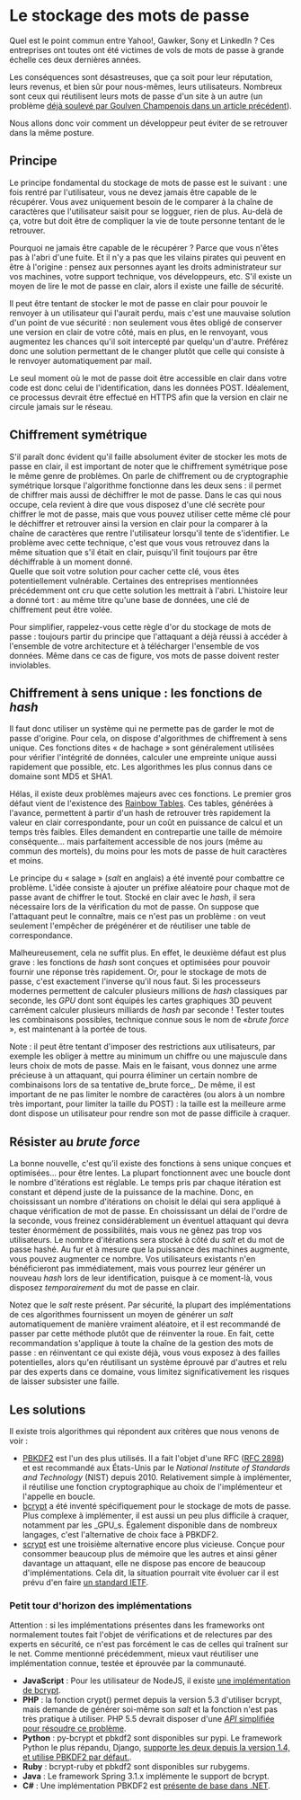 # Le stockage des mots de passe

Quel est le point commun entre Yahoo!, Gawker, Sony et LinkedIn ? Ces entreprises ont toutes ont été victimes de vols de mots de passe à grande échelle ces deux dernières années.

Les conséquences sont désastreuses, que ça soit pour leur réputation, leurs revenus, et bien sûr pour nous-mêmes, leurs utilisateurs. Nombreux sont ceux qui réutilisent leurs mots de passe d'un site à un autre (un problème [déjà soulevé par Goulven Champenois dans un article précédent](http://letrainde13h37.fr/19/bonne-utilisation-mots-de-passe/)).

Nous allons donc voir comment un développeur peut éviter de se retrouver dans la même posture.

## Principe

Le principe fondamental du stockage de mots de passe est le suivant : une fois rentré par l'utilisateur, vous ne devez jamais être capable de le récupérer. Vous avez uniquement besoin de le comparer à la chaîne de caractères que l'utilisateur saisit pour se logguer, rien de plus. Au-delà de ça, votre but doit être de compliquer la vie de toute personne tentant de le retrouver.

Pourquoi ne jamais être capable de le récupérer ? Parce que vous n'êtes pas à l'abri d'une fuite. Et il n'y a pas que les vilains pirates qui peuvent en être à l'origine : pensez aux personnes ayant les droits administrateur sur vos machines, votre support technique, vos développeurs, etc. S'il existe un moyen de lire le mot de passe en clair, alors il existe une faille de sécurité.

Il peut être tentant de stocker le mot de passe en clair pour pouvoir le renvoyer à un utilisateur qui l'aurait perdu, mais c'est une mauvaise solution d'un point de vue sécurité : non seulement vous êtes obligé de conserver une version en clair de votre côté, mais en plus, en le renvoyant, vous augmentez les chances qu'il soit intercepté par quelqu'un d'autre. Préférez donc une solution permettant de le changer plutôt que celle qui consiste à le renvoyer automatiquement par mail.

Le seul moment où le mot de passe doit être accessible en clair dans votre code est donc celui de l'identification, dans les données POST. Idéalement, ce processus devrait être effectué en HTTPS afin que la version en clair ne circule jamais sur le réseau.

## Chiffrement symétrique

S'il paraît donc évident qu'il faille absolument éviter de stocker les mots de passe en clair, il est important de noter que le chiffrement symétrique pose le même genre de problèmes. On parle de chiffrement ou de cryptographie symétrique lorsque l'algorithme fonctionne dans les deux sens : il permet de chiffrer mais aussi de déchiffrer le mot de passe. Dans le cas qui nous occupe, cela revient à dire que vous disposez d'une clé secrète pour chiffrer le mot de passe, mais que vous pouvez utiliser cette même clé pour le déchiffrer et retrouver ainsi la version en clair pour la comparer à la chaîne de caractères que rentre l'utilisateur lorsqu'il tente de s'identifier. Le problème avec cette technique, c'est que vous vous retrouvez dans la même situation que s'il était en clair, puisqu'il finit toujours par être déchiffrable à un moment donné.  
Quelle que soit votre solution pour cacher cette clé, vous êtes potentiellement vulnérable. Certaines des entreprises mentionnées précédemment ont cru que cette solution les mettrait à l'abri. L'histoire leur a donné tort : au même titre qu'une base de données, une clé de chiffrement peut être volée. 

Pour simplifier, rappelez-vous cette règle d'or du stockage de mots de passe : toujours partir du principe que l'attaquant a déjà réussi à accéder à l'ensemble de votre architecture et à télécharger l'ensemble de vos données. Même dans ce cas de figure, vos mots de passe doivent rester inviolables.

## Chiffrement à sens unique : les fonctions de _hash_

Il faut donc utiliser un système qui ne permette pas de garder le mot de passe d'origine. Pour cela, on dispose d'algorithmes de chiffrement à sens unique. Ces fonctions dites « de hachage » sont généralement utilisées pour vérifier l'intégrité de données, calculer une empreinte unique aussi rapidement que possible, etc. Les algorithmes les plus connus dans ce domaine sont MD5 et SHA1.

Hélas, il existe deux problèmes majeurs avec ces fonctions. Le premier gros défaut vient de l'existence des [Rainbow Tables](http://fr.wikipedia.org/wiki/Table_arc-en-ciel). Ces tables, générées à l'avance, permettent à partir d'un hash de retrouver très rapidement la valeur en clair correspondante, pour un coût en puissance de calcul et un temps très faibles. Elles demandent en contrepartie une taille de mémoire conséquente... mais parfaitement accessible de nos jours (même au commun des mortels), du moins pour les mots de passe de huit caractères et moins.

Le principe du « salage » (_salt_ en anglais) a été inventé pour combattre ce problème. L'idée consiste à ajouter un préfixe aléatoire pour chaque mot de passe avant de chiffrer le tout. Stocké en clair avec le _hash_, il sera nécessaire lors de la vérification du mot de passe. On suppose que l'attaquant peut le connaître, mais ce n'est pas un problème : on veut seulement l'empêcher de prégénérer et de réutiliser une table de correspondance.

Malheureusement, cela ne suffit plus. En effet, le deuxième défaut est plus grave : les fonctions de _hash_ sont conçues et optimisées pour pouvoir fournir une réponse très rapidement. Or, pour le stockage de mots de passe, c'est exactement l'inverse qu'il nous faut. Si les processeurs modernes permettent de calculer plusieurs millions de _hash_ classiques par seconde, les _GPU_ dont sont équipés les cartes graphiques 3D peuvent carrément calculer plusieurs milliards de _hash_ par seconde ! Tester toutes les combinaisons possibles, technique connue sous le nom de «_brute force_ », est maintenant à la portée de tous.

Note : il peut être tentant d'imposer des restrictions aux utilisateurs, par exemple les obliger à mettre au minimum un chiffre ou une majuscule dans leurs choix de mots de passe. Mais en le faisant, vous donnez une arme précieuse à un attaquant, qui pourra éliminer un certain nombre de combinaisons lors de sa tentative de_brute force_. De même, il est important de ne pas limiter le nombre de caractères (ou alors à un nombre très important, pour limiter la taille du POST) : la taille est la meilleure arme dont dispose un utilisateur pour rendre son mot de passe difficile à craquer.

## Résister au _brute force_

La bonne nouvelle, c'est qu'il existe des fonctions à sens unique conçues et optimisées... pour être lentes. La plupart fonctionnent avec une boucle dont le nombre d'itérations est réglable. Le temps pris par chaque itération est constant et dépend juste de la puissance de la machine. Donc, en choississant un nombre d'itérations on choisit le délai qui sera appliqué à chaque vérification de mot de passe. En choississant un délai de l'ordre de la seconde, vous freinez considérablement un éventuel attaquant qui devra tester énormément de possibilités, mais vous ne gênez pas trop vos utilisateurs. Le nombre d'itérations sera stocké à côté du _salt_ et du mot de passe hashé. Au fur et à mesure que la puissance des machines augmente, vous pouvez augmenter ce nombre. Vos utilisateurs existants n'en bénéficieront pas immédiatement, mais vous pourrez leur générer un nouveau _hash_ lors de leur identification, puisque à ce moment-là, vous disposez _temporairement_ du mot de passe en clair.

Notez que le _salt_ reste présent. Par sécurité, la plupart des implémentations de ces algorithmes fournissent un moyen de générer un _salt_  automatiquement de manière vraiment aléatoire, et il est recommandé de passer par cette méthode plutôt que de réinventer la roue. En fait, cette recommandation s'applique à toute la chaîne de la gestion des mots de passe : en réinventant ce qui existe déjà, vous vous exposez à des failles potentielles, alors qu'en réutilisant un système éprouvé par d'autres et relu par des experts dans ce domaine, vous limitez significativement les risques de laisser subsister une faille.

## Les solutions

Il existe trois algorithmes qui répondent aux critères que nous venons de voir :

- [PBKDF2](http://en.wikipedia.org/wiki/PBKDF2PBKDF2) est l'un des plus utilisés. Il a fait l'objet d'une RFC ([RFC 2898](http://tools.ietf.org/html/rfc2898)) et est recommandé aux États-Unis par le _National Institute of Standards and Technology_ (NIST) depuis 2010. Relativement simple à implémenter, il réutilise une fonction cryptographique au choix de l'implémenteur et l'appelle en boucle. 
- [bcrypt](http://en.wikipedia.org/wiki/Bcrypt) a été inventé spécifiquement pour le stockage de mots de passe. Plus complexe à implémenter, il est aussi un peu plus difficile à craquer, notamment par les _GPU_s. Également disponible dans de nombreux langages, c'est l'alternative de choix face à PBKDF2.
- [scrypt](http://en.wikipedia.org/wiki/Scrypt) est une troisième alternative encore plus vicieuse. Conçue pour consommer beaucoup plus de mémoire que les autres et ainsi gêner davantage un attaquant, elle ne dispose pas encore de beaucoup d'implémentations. Cela dit, la situation pourrait vite évoluer car il est prévu d'en faire [un standard IETF](https://datatracker.ietf.org/doc/draft-josefsson-scrypt-kdf/).

### Petit tour d'horizon des implémentations

Attention : si les implémentations présentes dans les frameworks ont normalement toutes fait l'objet de vérifications et de relectures par des experts en sécurité, ce n'est pas forcément le cas de celles qui traînent sur le net. Comme mentionné précédemment, mieux vaut réutiliser une  implémentation connue, testée et éprouvée par la communauté.

- **JavaScript** : Pour les utilisateur de NodeJS, il existe [une implémentation de bcrypt](https://github.com/ncb000gt/node.bcrypt.js/).
- **PHP** : la fonction crypt() permet depuis la version 5.3 d'utiliser bcrypt, mais demande de générer soi-même son _salt_ et la fonction n'est pas très pratique à utiliser. PHP 5.5 devrait disposer d'une [_API_ simplifiée pour résoudre ce problème](https://wiki.php.net/rfc/password_hash).
- **Python** : py-bcrypt et pbkdf2 sont disponibles sur pypi. Le framework Python le plus répandu, Django, [supporte les deux depuis la version 1.4, et utilise PBKDF2 par défaut.](https://docs.djangoproject.com/en/1.4/topics/auth/#how-django-stores-passwords).
- **Ruby** : bcrypt-ruby et pbkdf2 sont disponibles sur rubygems.
- **Java** : Le framework Spring 3.1.x implémente le support de bcrypt.
- **C#** : Une implémentation PBKDF2 est [présente de base dans .NET](http://msdn.microsoft.com/en-us/library/system.security.cryptography.rfc2898derivebytes.aspx).

